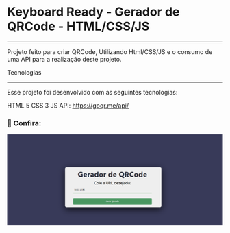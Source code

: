 # Keyboard Ready - Gerador de QRCode - HTML/CSS/JS
-------------------------------------------------------------------------------

<p>Projeto feito para criar QRCode, Utilizando Html/CSS/JS e o consumo de uma API para a realização deste projeto.<p>


Tecnologias
_________________________________________________________________________________

Esse projeto foi desenvolvido com as seguintes tecnologias:

HTML 5
CSS 3
JS
API:
https://goqr.me/api/

### 👥 Confira:


<img src="./.github/GeradorDeQRCode.png"/>